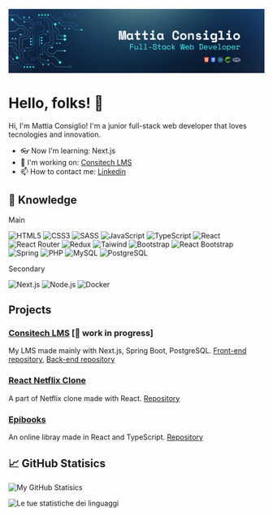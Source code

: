 ![Header Image](/banner.png)

# Hello, folks! 👋

Hi, I'm Mattia Consiglio! I'm a junior full-stack web developer that loves tecnologies and innovation.

- 👓 Now I'm learning: Next.js
- 🚧 I'm working on: [Consitech LMS](#consitech-lms--work-in-progress)
- 📫 How to contact me: [Linkedin](https://www.linkedin.com/in/mattiaconsiglio/)

## 🔧 Knowledge
Main

![HTML5](https://img.shields.io/badge/HTML5-333?style=flat&logo=html5)
![CSS3](https://img.shields.io/badge/-CSS3-333?style=flat&logo=css3&logoColor=%231572B6)
![SASS](https://img.shields.io/badge/-SASS-333?style=flat&logo=sass)
![JavaScript](https://img.shields.io/badge/-JavaScript-333?style=flat&logo=javascript)
![TypeScript](https://img.shields.io/badge/-TypeScript-333?style=flat&logo=typescript)
![React](https://img.shields.io/badge/-React-333?style=flat&logo=react)
![React Router](https://img.shields.io/badge/-React_Router-333?style=flat&logo=reactrouter)
![Redux](https://img.shields.io/badge/-Redux-333?style=flat&logo=redux&logoColor=%23764ABC)
![Taiwind](https://img.shields.io/badge/-Taiwind_CCS-333?style=flat&logo=tailwindcss)
![Bootstrap](https://img.shields.io/badge/-Bootstrap-333?style=flat&logo=bootstrap)
![React Bootstrap](https://img.shields.io/badge/-React_Bootstrap-333?style=flat&logo=reactbootstrap)
![Spring](https://img.shields.io/badge/-Spring-333?style=flat&logo=spring)
![PHP](https://img.shields.io/badge/-PHP-333?style=flat&logo=php)
![MySQL](https://img.shields.io/badge/-MySQL-333?style=flat&logo=mysql)
![PostgreSQL](https://img.shields.io/badge/-PostgreSQL-333?style=flat&logo=postgresql)

Secondary

![Next.js](https://img.shields.io/badge/Next.js-333?style=flat&logo=nextdotjs)
![Node.js](https://img.shields.io/badge/-Node.js-333?style=flat&logo=node.js)
![Docker](https://img.shields.io/badge/-Docker-333?style=flat&logo=docker)


## Projects

### [Consitech LMS](https://lms.consitech.it/) [🚧 work in progress]
My LMS made mainly with Next.js, Spring Boot, PostgreSQL.
[Front-end repository](https://github.com/mattia-consiglio/consitech-lms-front-end),
[Back-end repository](https://github.com/mattia-consiglio/consitech-lms-back-end)

### [React Netflix Clone](https://netflix-clone-mattia-consiglio.vercel.app/)
A part of Netflix clone made with React.
[Repository](https://github.com/mattia-consiglio/react-netflix-clone)

### [Epibooks](https://epibooks.vercel.app/)
An online libray made in React and TypeScript.
[Repository](https://github.com/mattia-consiglio/epibooks)

## 📈 GitHub Statisics

![My GitHub Statisics](https://github-readme-stats.vercel.app/api?username=mattia-consiglio&show_icons=true&theme=dark)

![Le tue statistiche dei linguaggi](https://github-readme-stats.vercel.app/api/top-langs/?username=mattia-consiglio&layout=compact&theme=dark)
